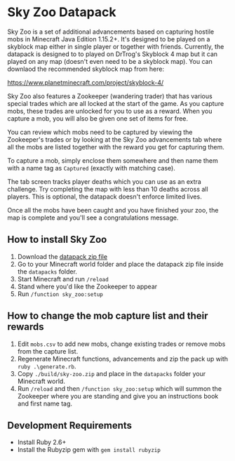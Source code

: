 # Sky Zoo Datapack

Sky Zoo is a set of additional advancements based on capturing hostile mobs in Minecraft Java Edition 1.15.2+. It's
designed to be played on a skyblock map either in single player or together with friends. Currently, the datapack is
designed to to played on DrTrog's Skyblock 4 map but it can played on any map (doesn't even need to be a skyblock
map). You can downlaod the recommended skyblock map from here:

https://www.planetminecraft.com/project/skyblock-4/

Sky Zoo also features a Zookeeper (wandering trader) that has various special trades which are all locked at the start
of the game. As you capture mobs, these trades are unlocked for you to use as a reward. When you capture a mob, you will
also be given one set of items for free.

You can review which mobs need to be captured by viewing the Zookeeper's trades or by looking at the Sky Zoo advancements
tab where all the mobs are listed together with the reward you get for capturing them.

To capture a mob, simply enclose them somewhere and then name them with a name tag as `Captured` (exactly with matching case).

The tab screen tracks player deaths which you can use as an extra challenge. Try completing the map with less than 10 deaths
across all players. This is optional, the datapack doesn't enforce limited lives.

Once all the mobs have been caught and you have finished your zoo, the map is complete and you'll see a congratulations message.

## How to install Sky Zoo

1. Download the [datapack zip file](https://github.com/LogicalGeekBoy/sky-zoo/raw/master/build/sky-zoo.zip)
2. Go to your Minecraft world folder and place the datapack zip file inside the `datapacks` folder.
3. Start Minecraft and run `/reload`
4. Stand where you'd like the Zookeeper to appear
5. Run `/function sky_zoo:setup`

## How to change the mob capture list and their rewards

1. Edit `mobs.csv` to add new mobs, change existing trades or remove mobs from the capture list.
2. Regenerate Minecraft functions, advancements and zip the pack up with `ruby .\generate.rb`.
3. Copy `./build/sky-zoo.zip` and place in the `datapacks` folder your Minecraft world.
4. Run `/reload` and then `/function sky_zoo:setup` which will summon the Zookeeper where you are standing and give you an instructions book and first name tag.

## Development Requirements

* Install Ruby 2.6+
* Install the Rubyzip gem with `gem install rubyzip`
